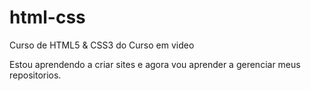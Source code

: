 # html-css
 Curso de HTML5 & CSS3 do Curso em video

 Estou aprendendo a criar sites e agora vou aprender a gerenciar meus repositorios.